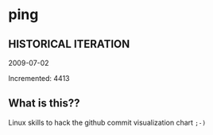 # ping

## HISTORICAL ITERATION
2009-07-02

Incremented: 4413

## What is this?? 
Linux skills to hack the github commit visualization chart `;-)`
